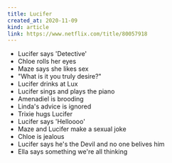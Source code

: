 ```yaml
---
title: Lucifer
created_at: 2020-11-09
kind: article
link: https://www.netflix.com/title/80057918
---
```

- Lucifer says 'Detective'
- Chloe rolls her eyes
- Maze says she likes sex
- "What is it you truly desire?"
- Lucifer drinks at Lux
- Lucifer sings and plays the piano
- Amenadiel is brooding
- Linda's advice is ignored
- Trixie hugs Lucifer
- Lucifer says 'Helloooo'
- Maze and Lucifer make a sexual joke
- Chloe is jealous
- Lucifer says he's the Devil and no one belives him
- Ella says something we're all thinking
